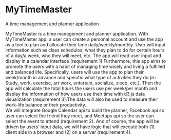 # MyTimeMaster
A time management and planner application

MyTimeMaster is a time management and planner application. With MyTimeMaster app, a user can create a personal account and use the app as a tool to plan and allocate their time daily/weekly/monthly. User will input information such as class schedules, what they plan to do for certain hours of a day/a week, who they will meet, etc. The app will read user input and display in a calendar interface (requirement 1) 
Furthermore, this app aims to promote the users with a habit of managing time wisely and living a fulfilled and balanced life. Specifically, users will use the app to plan their week/month in advance and specific what type of activities they do (e.i. Study, work, exercise, art work, entertain, socialize, sleep, etc.). Then the app will calculate the total hours the users use per week/per month and display the information of how users use their time with d3.js data visualization (requirement 3).The data will also be used to measure their work-life balance or their productivity.  
We will integrate Google Calendar api to build the planner, Facebook api so user can select the friend they meet, and Meetups api so the user can select the event to attend (requirement 2). And of course, the app will be driven by users’ input data, we will have logic that will execute both (1) client side in a browser and (2) on a server (requirement 4).
